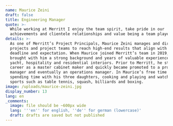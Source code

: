 ```yaml
---
name: Maurice Zeini
draft: false
title: Engineering Manager
quote: >-
  While working at Merritt I enjoy the team spirit, take pride in our
  achievements and clientele relationships and value being a team player.
details: >-
  As one of Merritt’s Project Principals, Maurice Zeini manages and directs
  projects and project teams to reach high-end results that align with each
  deadline and expectation. When Maurice joined Merritt’s team in 2019, he
  brought with him a strong background and years of valuable experience in
  yacht, hospitality and residential interiors. Prior to Merritt, he started his
  career as a master cabinet maker and quickly became promoted to a production
  manager and eventually an operations manager. In Maurice’s free time he loves
  spending time with his three daughters, cooking and playing and watching
  sports such as table tennis, squash, billiards and boxing.
image: /uploads/maurice-zeini.jpg
display_number: 13
lang: en
_comments:
  image: file should be ~600px wide
  lang: '''en'' for english, ''de'' for german (lowercase)'
  draft: drafts are saved but not published
---
```

